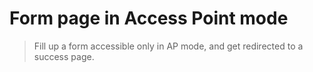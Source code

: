 # Form page in Access Point mode

> Fill up a form accessible only in AP mode, and get redirected to a success page.

